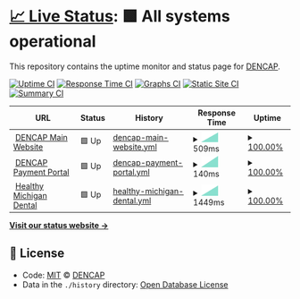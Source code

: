 # [📈 Live Status](https://dencap.github.io/Upptime): <!--live status--> **🟩 All systems operational**

This repository contains the uptime monitor and status page for [DENCAP](https://dencap.com).

[![Uptime CI](https://github.com/dencap/Upptime/workflows/Uptime%20CI/badge.svg)](https://github.com/dencap/Upptime/actions?query=workflow%3A%22Uptime+CI%22)
[![Response Time CI](https://github.com/dencap/Upptime/workflows/Response%20Time%20CI/badge.svg)](https://github.com/dencap/Upptime/actions?query=workflow%3A%22Response+Time+CI%22)
[![Graphs CI](https://github.com/dencap/Upptime/workflows/Graphs%20CI/badge.svg)](https://github.com/dencap/Upptime/actions?query=workflow%3A%22Graphs+CI%22)
[![Static Site CI](https://github.com/dencap/Upptime/workflows/Static%20Site%20CI/badge.svg)](https://github.com/dencap/Upptime/actions?query=workflow%3A%22Static+Site+CI%22)
[![Summary CI](https://github.com/dencap/Upptime/workflows/Summary%20CI/badge.svg)](https://github.com/dencap/Upptime/actions?query=workflow%3A%22Summary+CI%22)


<!--start: status pages-->
<!-- This summary is generated by Upptime (https://github.com/upptime/upptime) -->
<!-- Do not edit this manually, your changes will be overwritten -->
<!-- prettier-ignore -->
| URL | Status | History | Response Time | Uptime |
| --- | ------ | ------- | ------------- | ------ |
| <img alt="" src="https://favicons.githubusercontent.com/www.dencap.com" height="13"> [DENCAP Main Website](https://www.dencap.com) | 🟩 Up | [dencap-main-website.yml](https://github.com/dencap/Upptime/commits/HEAD/history/dencap-main-website.yml) | <details><summary><img alt="Response time graph" src="./graphs/dencap-main-website/response-time-week.png" height="20"> 509ms</summary><br><a href="https://dencap.github.io/Upptime/history/dencap-main-website"><img alt="Response time 509" src="https://img.shields.io/endpoint?url=https%3A%2F%2Fraw.githubusercontent.com%2Fdencap%2FUpptime%2FHEAD%2Fapi%2Fdencap-main-website%2Fresponse-time.json"></a><br><a href="https://dencap.github.io/Upptime/history/dencap-main-website"><img alt="24-hour response time 509" src="https://img.shields.io/endpoint?url=https%3A%2F%2Fraw.githubusercontent.com%2Fdencap%2FUpptime%2FHEAD%2Fapi%2Fdencap-main-website%2Fresponse-time-day.json"></a><br><a href="https://dencap.github.io/Upptime/history/dencap-main-website"><img alt="7-day response time 509" src="https://img.shields.io/endpoint?url=https%3A%2F%2Fraw.githubusercontent.com%2Fdencap%2FUpptime%2FHEAD%2Fapi%2Fdencap-main-website%2Fresponse-time-week.json"></a><br><a href="https://dencap.github.io/Upptime/history/dencap-main-website"><img alt="30-day response time 509" src="https://img.shields.io/endpoint?url=https%3A%2F%2Fraw.githubusercontent.com%2Fdencap%2FUpptime%2FHEAD%2Fapi%2Fdencap-main-website%2Fresponse-time-month.json"></a><br><a href="https://dencap.github.io/Upptime/history/dencap-main-website"><img alt="1-year response time 509" src="https://img.shields.io/endpoint?url=https%3A%2F%2Fraw.githubusercontent.com%2Fdencap%2FUpptime%2FHEAD%2Fapi%2Fdencap-main-website%2Fresponse-time-year.json"></a></details> | <details><summary><a href="https://dencap.github.io/Upptime/history/dencap-main-website">100.00%</a></summary><a href="https://dencap.github.io/Upptime/history/dencap-main-website"><img alt="All-time uptime 100.00%" src="https://img.shields.io/endpoint?url=https%3A%2F%2Fraw.githubusercontent.com%2Fdencap%2FUpptime%2FHEAD%2Fapi%2Fdencap-main-website%2Fuptime.json"></a><br><a href="https://dencap.github.io/Upptime/history/dencap-main-website"><img alt="24-hour uptime 100.00%" src="https://img.shields.io/endpoint?url=https%3A%2F%2Fraw.githubusercontent.com%2Fdencap%2FUpptime%2FHEAD%2Fapi%2Fdencap-main-website%2Fuptime-day.json"></a><br><a href="https://dencap.github.io/Upptime/history/dencap-main-website"><img alt="7-day uptime 100.00%" src="https://img.shields.io/endpoint?url=https%3A%2F%2Fraw.githubusercontent.com%2Fdencap%2FUpptime%2FHEAD%2Fapi%2Fdencap-main-website%2Fuptime-week.json"></a><br><a href="https://dencap.github.io/Upptime/history/dencap-main-website"><img alt="30-day uptime 100.00%" src="https://img.shields.io/endpoint?url=https%3A%2F%2Fraw.githubusercontent.com%2Fdencap%2FUpptime%2FHEAD%2Fapi%2Fdencap-main-website%2Fuptime-month.json"></a><br><a href="https://dencap.github.io/Upptime/history/dencap-main-website"><img alt="1-year uptime 100.00%" src="https://img.shields.io/endpoint?url=https%3A%2F%2Fraw.githubusercontent.com%2Fdencap%2FUpptime%2FHEAD%2Fapi%2Fdencap-main-website%2Fuptime-year.json"></a></details>
| <img alt="" src="https://favicons.githubusercontent.com/pay.dencapsecure.com" height="13"> [DENCAP Payment Portal](https://pay.dencapsecure.com) | 🟩 Up | [dencap-payment-portal.yml](https://github.com/dencap/Upptime/commits/HEAD/history/dencap-payment-portal.yml) | <details><summary><img alt="Response time graph" src="./graphs/dencap-payment-portal/response-time-week.png" height="20"> 140ms</summary><br><a href="https://dencap.github.io/Upptime/history/dencap-payment-portal"><img alt="Response time 140" src="https://img.shields.io/endpoint?url=https%3A%2F%2Fraw.githubusercontent.com%2Fdencap%2FUpptime%2FHEAD%2Fapi%2Fdencap-payment-portal%2Fresponse-time.json"></a><br><a href="https://dencap.github.io/Upptime/history/dencap-payment-portal"><img alt="24-hour response time 140" src="https://img.shields.io/endpoint?url=https%3A%2F%2Fraw.githubusercontent.com%2Fdencap%2FUpptime%2FHEAD%2Fapi%2Fdencap-payment-portal%2Fresponse-time-day.json"></a><br><a href="https://dencap.github.io/Upptime/history/dencap-payment-portal"><img alt="7-day response time 140" src="https://img.shields.io/endpoint?url=https%3A%2F%2Fraw.githubusercontent.com%2Fdencap%2FUpptime%2FHEAD%2Fapi%2Fdencap-payment-portal%2Fresponse-time-week.json"></a><br><a href="https://dencap.github.io/Upptime/history/dencap-payment-portal"><img alt="30-day response time 140" src="https://img.shields.io/endpoint?url=https%3A%2F%2Fraw.githubusercontent.com%2Fdencap%2FUpptime%2FHEAD%2Fapi%2Fdencap-payment-portal%2Fresponse-time-month.json"></a><br><a href="https://dencap.github.io/Upptime/history/dencap-payment-portal"><img alt="1-year response time 140" src="https://img.shields.io/endpoint?url=https%3A%2F%2Fraw.githubusercontent.com%2Fdencap%2FUpptime%2FHEAD%2Fapi%2Fdencap-payment-portal%2Fresponse-time-year.json"></a></details> | <details><summary><a href="https://dencap.github.io/Upptime/history/dencap-payment-portal">100.00%</a></summary><a href="https://dencap.github.io/Upptime/history/dencap-payment-portal"><img alt="All-time uptime 100.00%" src="https://img.shields.io/endpoint?url=https%3A%2F%2Fraw.githubusercontent.com%2Fdencap%2FUpptime%2FHEAD%2Fapi%2Fdencap-payment-portal%2Fuptime.json"></a><br><a href="https://dencap.github.io/Upptime/history/dencap-payment-portal"><img alt="24-hour uptime 100.00%" src="https://img.shields.io/endpoint?url=https%3A%2F%2Fraw.githubusercontent.com%2Fdencap%2FUpptime%2FHEAD%2Fapi%2Fdencap-payment-portal%2Fuptime-day.json"></a><br><a href="https://dencap.github.io/Upptime/history/dencap-payment-portal"><img alt="7-day uptime 100.00%" src="https://img.shields.io/endpoint?url=https%3A%2F%2Fraw.githubusercontent.com%2Fdencap%2FUpptime%2FHEAD%2Fapi%2Fdencap-payment-portal%2Fuptime-week.json"></a><br><a href="https://dencap.github.io/Upptime/history/dencap-payment-portal"><img alt="30-day uptime 100.00%" src="https://img.shields.io/endpoint?url=https%3A%2F%2Fraw.githubusercontent.com%2Fdencap%2FUpptime%2FHEAD%2Fapi%2Fdencap-payment-portal%2Fuptime-month.json"></a><br><a href="https://dencap.github.io/Upptime/history/dencap-payment-portal"><img alt="1-year uptime 100.00%" src="https://img.shields.io/endpoint?url=https%3A%2F%2Fraw.githubusercontent.com%2Fdencap%2FUpptime%2FHEAD%2Fapi%2Fdencap-payment-portal%2Fuptime-year.json"></a></details>
| <img alt="" src="https://favicons.githubusercontent.com/hmidental.com" height="13"> [Healthy Michigan Dental](https://hmidental.com) | 🟩 Up | [healthy-michigan-dental.yml](https://github.com/dencap/Upptime/commits/HEAD/history/healthy-michigan-dental.yml) | <details><summary><img alt="Response time graph" src="./graphs/healthy-michigan-dental/response-time-week.png" height="20"> 1449ms</summary><br><a href="https://dencap.github.io/Upptime/history/healthy-michigan-dental"><img alt="Response time 1449" src="https://img.shields.io/endpoint?url=https%3A%2F%2Fraw.githubusercontent.com%2Fdencap%2FUpptime%2FHEAD%2Fapi%2Fhealthy-michigan-dental%2Fresponse-time.json"></a><br><a href="https://dencap.github.io/Upptime/history/healthy-michigan-dental"><img alt="24-hour response time 1449" src="https://img.shields.io/endpoint?url=https%3A%2F%2Fraw.githubusercontent.com%2Fdencap%2FUpptime%2FHEAD%2Fapi%2Fhealthy-michigan-dental%2Fresponse-time-day.json"></a><br><a href="https://dencap.github.io/Upptime/history/healthy-michigan-dental"><img alt="7-day response time 1449" src="https://img.shields.io/endpoint?url=https%3A%2F%2Fraw.githubusercontent.com%2Fdencap%2FUpptime%2FHEAD%2Fapi%2Fhealthy-michigan-dental%2Fresponse-time-week.json"></a><br><a href="https://dencap.github.io/Upptime/history/healthy-michigan-dental"><img alt="30-day response time 1449" src="https://img.shields.io/endpoint?url=https%3A%2F%2Fraw.githubusercontent.com%2Fdencap%2FUpptime%2FHEAD%2Fapi%2Fhealthy-michigan-dental%2Fresponse-time-month.json"></a><br><a href="https://dencap.github.io/Upptime/history/healthy-michigan-dental"><img alt="1-year response time 1449" src="https://img.shields.io/endpoint?url=https%3A%2F%2Fraw.githubusercontent.com%2Fdencap%2FUpptime%2FHEAD%2Fapi%2Fhealthy-michigan-dental%2Fresponse-time-year.json"></a></details> | <details><summary><a href="https://dencap.github.io/Upptime/history/healthy-michigan-dental">100.00%</a></summary><a href="https://dencap.github.io/Upptime/history/healthy-michigan-dental"><img alt="All-time uptime 100.00%" src="https://img.shields.io/endpoint?url=https%3A%2F%2Fraw.githubusercontent.com%2Fdencap%2FUpptime%2FHEAD%2Fapi%2Fhealthy-michigan-dental%2Fuptime.json"></a><br><a href="https://dencap.github.io/Upptime/history/healthy-michigan-dental"><img alt="24-hour uptime 100.00%" src="https://img.shields.io/endpoint?url=https%3A%2F%2Fraw.githubusercontent.com%2Fdencap%2FUpptime%2FHEAD%2Fapi%2Fhealthy-michigan-dental%2Fuptime-day.json"></a><br><a href="https://dencap.github.io/Upptime/history/healthy-michigan-dental"><img alt="7-day uptime 100.00%" src="https://img.shields.io/endpoint?url=https%3A%2F%2Fraw.githubusercontent.com%2Fdencap%2FUpptime%2FHEAD%2Fapi%2Fhealthy-michigan-dental%2Fuptime-week.json"></a><br><a href="https://dencap.github.io/Upptime/history/healthy-michigan-dental"><img alt="30-day uptime 100.00%" src="https://img.shields.io/endpoint?url=https%3A%2F%2Fraw.githubusercontent.com%2Fdencap%2FUpptime%2FHEAD%2Fapi%2Fhealthy-michigan-dental%2Fuptime-month.json"></a><br><a href="https://dencap.github.io/Upptime/history/healthy-michigan-dental"><img alt="1-year uptime 100.00%" src="https://img.shields.io/endpoint?url=https%3A%2F%2Fraw.githubusercontent.com%2Fdencap%2FUpptime%2FHEAD%2Fapi%2Fhealthy-michigan-dental%2Fuptime-year.json"></a></details>

<!--end: status pages-->

[**Visit our status website →**](https://dencap.github.io/Upptime)

## 📄 License
- Code: [MIT](./LICENSE) © [DENCAP](https://dencap.com)
- Data in the `./history` directory: [Open Database License](https://opendatacommons.org/licenses/odbl/1-0/)
